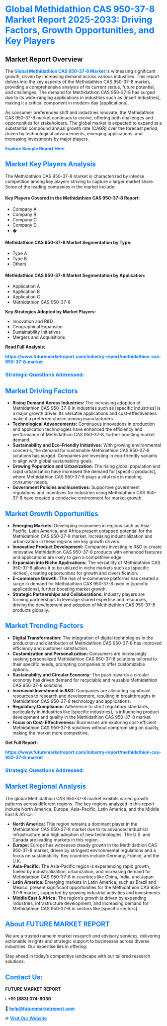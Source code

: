 <h1 style="color: #007BFF;">Global Methidathion CAS 950-37-8 Market Report 2025-2033: Driving Factors, Growth Opportunities, and Key Players</h1>

<section id="overview">
<h2>Market Report Overview</h2>
<p>The <a href="https://www.futuremarketreport.com/industry-report/methidathion-cas-950-37-8-market" style="color: #007BFF; text-decoration: none;"><strong>Global Methidathion CAS 950-37-8 Market</strong></a> is witnessing significant growth, driven by increasing demand across various industries. This report delves into the key aspects of the Methidathion CAS 950-37-8 market, providing a comprehensive analysis of its current status, future potential, and challenges. The demand for Methidathion CAS 950-37-8 has surged due to its wide-ranging applications in industries such as [insert industries], making it a critical component in modern-day [applications].</p>
<p>As consumer preferences shift and industries innovate, the Methidathion CAS 950-37-8 market continues to evolve, offering both challenges and opportunities for stakeholders. The global market is expected to expand at a substantial compound annual growth rate (CAGR) over the forecast period, driven by technological advancements, emerging applications, and increasing investments by major players.</p>
</section>

<section id="overview">
<p><a href="https://www.futuremarketreport.com/request-sample/reportId=111480" style="color: #007BFF; text-decoration: none;"><strong>Explore Sample Report Here</strong></a></p>
</section>

<section id="key-players">
<h2 style="color: #007BFF;">Market Key Players Analysis</h2>
<p>The Methidathion CAS 950-37-8 market is characterized by intense competition among key players striving to capture a larger market share. Some of the leading companies in the market include:</p>
<h4>Key Players Covered in the Methidathion CAS 950-37-8 Report:</h4>
<ul><li>Company A</li><li>Company B</li><li>Company C</li><li>Company D</li><li>�</li></ul>
<h4>Methidathion CAS 950-37-8 Market Segmentation by Type:</h4>
<ul><li>Type A</li><li>Type B</li><li>Others</li></ul>

<h4>Methidathion CAS 950-37-8 Market Segmentation by Application:</h4>
<ul><li>Application A</li><li>Application B</li><li>Application C</li><li>Methidathion CAS 950-37-8</li></ul>
<p><strong>Key Strategies Adopted by Market Players:</strong></p>
<ul>
<li>Innovation and R&D</li>
<li>Geographical Expansion</li>
<li>Sustainability Initiatives</li>
<li>Mergers and Acquisitions</li>
</ul>
</section>

<section>
<p><strong>Read Full Analysis: </strong></p><a href="https://www.futuremarketreport.com/industry-report/methidathion-cas-950-37-8-market" style="color: #007BFF; text-decoration: none;"><strong>https://www.futuremarketreport.com/industry-report/methidathion-cas-950-37-8-market</strong></a>
<h3 style="color: #007BFF;">Strategic Questions Addressed:</h3>
</section>

<section id="driving-factors">
<h2 style="color: #007BFF;">Market Driving Factors</h2>
<ul>
<li><strong>Rising Demand Across Industries:</strong> The increasing adoption of Methidathion CAS 950-37-8 in industries such as [specific industries] is a major growth driver. Its versatile applications and cost-effectiveness make it a preferred choice among manufacturers.</li>
<li><strong>Technological Advancements:</strong> Continuous innovations in production and application technologies have enhanced the efficiency and performance of Methidathion CAS 950-37-8, further boosting market demand.</li>
<li><strong>Sustainability and Eco-Friendly Initiatives:</strong> With growing environmental concerns, the demand for sustainable Methidathion CAS 950-37-8 solutions has surged. Companies are investing in eco-friendly variants to align with global sustainability goals.</li>
<li><strong>Growing Population and Urbanization:</strong> The rising global population and rapid urbanization have increased the demand for [specific products], where Methidathion CAS 950-37-8 plays a vital role in meeting consumer needs.</li>
<li><strong>Government Policies and Incentives:</strong> Supportive government regulations and incentives for industries using Methidathion CAS 950-37-8 have created a conducive environment for market growth.</li>
</ul>
</section>

<section id="growth-opportunities">
<h2 style="color: #007BFF;">Market Growth Opportunities</h2>
<ul>
<li><strong>Emerging Markets:</strong> Developing economies in regions such as Asia-Pacific, Latin America, and Africa present untapped potential for the Methidathion CAS 950-37-8 market. Increasing industrialization and urbanization in these regions are key growth drivers.</li>
<li><strong>Innovative Product Development:</strong> Companies investing in R&D to create innovative Methidathion CAS 950-37-8 products with enhanced features and applications are likely to gain a competitive edge.</li>
<li><strong>Expansion into Niche Applications:</strong> The versatility of Methidathion CAS 950-37-8 allows it to be utilized in niche markets such as [specific niches], creating opportunities for growth and diversification.</li>
<li><strong>E-commerce Growth:</strong> The rise of e-commerce platforms has created a surge in demand for Methidathion CAS 950-37-8 used in [specific applications], further boosting market growth.</li>
<li><strong>Strategic Partnerships and Collaborations:</strong> Industry players are forming partnerships to leverage shared expertise and resources, driving the development and adoption of Methidathion CAS 950-37-8 products globally.</li>
</ul>
</section>

<section id="trending-factors">
<h2 style="color: #007BFF;">Market Trending Factors</h2>
<ul>
<li><strong>Digital Transformation:</strong> The integration of digital technologies in the production and distribution of Methidathion CAS 950-37-8 has improved efficiency and customer satisfaction.</li>
<li><strong>Customization and Personalization:</strong> Consumers are increasingly seeking personalized Methidathion CAS 950-37-8 solutions tailored to their specific needs, prompting companies to offer customizable options.</li>
<li><strong>Sustainability and Circular Economy:</strong> The push towards a circular economy has driven demand for recyclable and reusable Methidathion CAS 950-37-8 solutions.</li>
<li><strong>Increased Investment in R&D:</strong> Companies are allocating significant resources to research and development, resulting in breakthroughs in Methidathion CAS 950-37-8 technology and applications.</li>
<li><strong>Regulatory Compliance:</strong> Adherence to strict regulatory standards, particularly in industries like [specific industries], is influencing product development and quality in the Methidathion CAS 950-37-8 market.</li>
<li><strong>Focus on Cost-Effectiveness:</strong> Businesses are exploring cost-efficient Methidathion CAS 950-37-8 solutions without compromising on quality, making the market more competitive.</li>
</ul>
</section>

<section>
<p><strong>Get Full Report: </strong></p><a href="https://www.futuremarketreport.com/industry-report/methidathion-cas-950-37-8-market" style="color: #007BFF; text-decoration: none;"><strong>https://www.futuremarketreport.com/industry-report/methidathion-cas-950-37-8-market</strong></a>
<h3 style="color: #007BFF;">Strategic Questions Addressed:</h3>
</section>


<section id="regional-analysis">
<h2 style="color: #007BFF;">Market Regional Analysis</h2>
<p>The global Methidathion CAS 950-37-8 market exhibits varied growth patterns across different regions. The key regions analyzed in this report include North America, Europe, Asia-Pacific, Latin America, and the Middle East & Africa:</p>
<ul>
<li><strong>North America:</strong> This region remains a dominant player in the Methidathion CAS 950-37-8 market due to its advanced industrial infrastructure and high adoption of new technologies. The U.S. and Canada are leading markets in this region.</li>
<li><strong>Europe:</strong> Europe has witnessed steady growth in the Methidathion CAS 950-37-8 market, driven by stringent environmental regulations and a focus on sustainability. Key countries include Germany, France, and the U.K.</li>
<li><strong>Asia-Pacific:</strong> The Asia-Pacific region is experiencing rapid growth, fueled by industrialization, urbanization, and increasing demand for Methidathion CAS 950-37-8 in countries like China, India, and Japan.</li>
<li><strong>Latin America:</strong> Emerging markets in Latin America, such as Brazil and Mexico, present significant opportunities for the Methidathion CAS 950-37-8 market, supported by growing industrial activities and investments.</li>
<li><strong>Middle East & Africa:</strong> The region’s growth is driven by expanding industries, infrastructure development, and increasing demand for Methidathion CAS 950-37-8 in sectors like [specific sectors].</li>
</ul>
</section>

<footer>
<h2 style="color: #007BFF;">About FUTURE MARKET REPORT</h2>
<p>We are a trusted name in market research and advisory services, delivering actionable insights and strategic support to businesses across diverse industries. Our expertise lies in offering:</p>

<p>Stay ahead in today’s competitive landscape with our tailored research solutions.</p>

<h2 style="color: #007BFF;">Contact Us:</h2>
<p><strong>FUTURE MARKET REPORT</strong></p>
<p>📞 <strong>+91 (883) 074-8030</strong></p>
<p>📧 <strong><a href="mailto:help@futuremarketreport.com" style="color: #007BFF;">help@futuremarketreport.com</a></strong></p>
<p>🌐 <strong><a href="https://www.futuremarketreport.com/" style="color: #007BFF;">Visit Our Website</a></strong></p>
</footer>